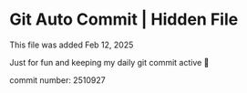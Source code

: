 # Git Auto Commit | Hidden File

This file was added Feb 12, 2025

Just for fun and keeping my daily git commit active 🤪

commit number: 2510927
